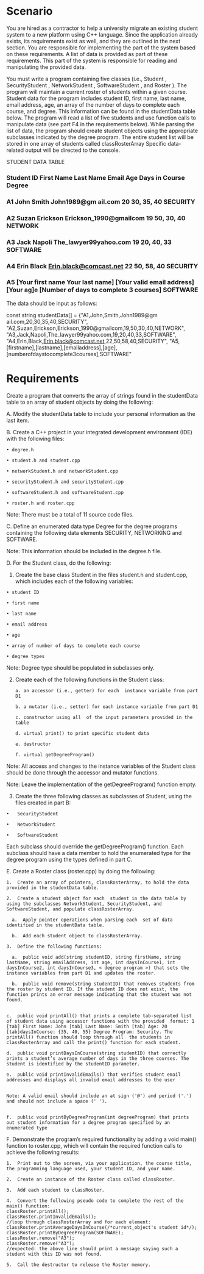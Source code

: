 # Scenario

You are hired as a contractor to help a university migrate an existing student system to a new platform using C++ language. Since the application already exists, its requirements exist as well, and they are outlined in the next section. You are responsible for implementing the part of the system based on these requirements. A list of data is provided as part of these requirements. This part of the system is responsible for reading and manipulating the provided data.



You must write a program containing five classes (i.e.,  Student , SecurityStudent , NetworkStudent , SoftwareStudent , and  Roster ). The program will maintain a current roster of students within a given course. Student data for the program includes student ID, first name, last name, email address, age, an array of the number of days to complete each course, and degree. This information can be found in the studentData table below. The program will read a list of five students and use function calls to manipulate data (see part F4 in the requirements below). While parsing the list of data, the program should create student objects using the appropriate subclasses indicated by the degree program. The entire student list will be stored in one array of students called  classRosterArray Specific data-related output will be directed to the console. 



STUDENT DATA TABLE



### Student ID	First Name	Last Name	Email	Age	Days in Course	Degree
### A1	John	Smith	John1989@gm ail.com	20	30, 35, 40 	SECURITY
### A2	Suzan	Erickson	Erickson_1990@gmailcom	19	50, 30, 40 	NETWORK
### A3	Jack	Napoli	The_lawyer99yahoo.com	19	20, 40, 33 	SOFTWARE
### A4	Erin	Black	Erin.black@comcast.net	22	50, 58, 40 	SECURITY
### A5	[Your first name	Your last name]	[Your valid email address]	[Your ag]e	[Number of days to complete 3 courses]	SOFTWARE

The data should be input as follows:

const string studentData[] =
 {"A1,John,Smith,John1989@gm ail.com,20,30,35,40,SECURITY",
 "A2,Suzan,Erickson,Erickson_1990@gmailcom,19,50,30,40,NETWORK",
 "A3,Jack,Napoli,The_lawyer99yahoo.com,19,20,40,33,SOFTWARE",
 "A4,Erin,Black,Erin.black@comcast.net,22,50,58,40,SECURITY",
 "A5,[firstname],[lastname],[emailaddress],[age],
 [numberofdaystocomplete3courses],SOFTWARE"




# Requirements

Create a program that converts the array of strings found in the studentData table to an array of student objects by doing the following:



A.  Modify the studentData table to include your personal information as the last item.
 

B.  Create a C++ project in your integrated development environment (IDE) with the following files:

    • degree.h

    • student.h and student.cpp

    • networkStudent.h and networkStudent.cpp

    • securityStudent.h and securityStudent.cpp

    • softwareStudent.h and softwareStudent.cpp

    • roster.h and roster.cpp
 

Note: There must be a total of 11 source code files.
 

C.  Define an enumerated data type Degree for the degree programs containing the following data elements SECURITY, NETWORKING and SOFTWARE.
 

Note: This information should be included in the degree.h file.
 

D.  For the Student class, do the following:

  1.  Create the base class Student in the files student.h and student.cpp, which includes each  of the following variables:

    • student ID

    • first name

    • last name

    • email address

    • age

    • array of number of days to complete each course

    • degree types
 

Note: Degree type should be populated in subclasses only.
 

2.  Create each of the following functions in the Student class:

        a. an accessor (i.e., getter) for each  instance variable from part D1

        b. a mutator (i.e., setter) for each instance variable from part D1
 
        c. constructor using all  of the input parameters provided in the table

        d. virtual print() to print specific student data 

        e. destructor

        f. virtual getDegreeProgram()
     
 
  Note: All access and changes to the instance variables of the Student class should be done through the accessor and mutator functions.
 
  Note: Leave the implementation of the getDegreeProgram() function empty.
 

 3.  Create the three following classes as subclasses of Student, using the files created in part B:

    •   SecurityStudent

    •   NetworkStudent

    •   SoftwareStudent

  Each subclass should override the getDegreeProgram() function. Each subclass should have a data member to hold the enumerated type for   the degree program using the types defined in part C.
 
E.  Create a Roster class (roster.cpp) by doing the following:

    1.  Create an array of pointers, classRosterArray, to hold the data provided in the studentData table.

    2.  Create a student object for each  student in the data table by using the subclasses NetworkStudent, SecurityStudent, and SoftwareStudent, and populate classRosterArray.

      a.  Apply pointer operations when parsing each  set of data identified in the studentData table.

      b.  Add each student object to classRosterArray.

    3.  Define the following functions:

      a.  public void add(string studentID, string firstName, string lastName, string emailAddress, int age, int daysInCourse1, int daysInCourse2, int daysInCourse3, < degree program >) that sets the instance variables from part D1 and updates the roster.

      b.  public void remove(string studentID) that removes students from the roster by student ID. If the student ID does not exist, the function prints an error message indicating that the student was not found.
 

    c.  public void printAll() that prints a complete tab-separated list of student data using accessor functions with the provided  format: 1 [tab] First Name: John [tab] Last Name: Smith [tab] Age: 20 [tab]daysInCourse: {35, 40, 55} Degree Program: Security. The printAll() function should loop through all  the students in classRosterArray and call the print() function for each student.

    d.  public void printDaysInCourse(string studentID) that correctly prints a student’s average number of days in the three courses. The student is identified by the studentID parameter.

    e.  public void printInvalidEmails() that verifies student email addresses and displays all invalid email addresses to the user
 

    Note: A valid email should include an at sign ('@') and period ('.') and should not include a space (' ').
 

    f.  public void printByDegreeProgram(int degreeProgram) that prints out student information for a degree program specified by an enumerated type
 

 F.  Demonstrate the program’s required functionality by adding a void main() function to roster.cpp, which will contain the required function calls to achieve the following results:

    1.  Print out to the screen, via your application, the course title, the programming language used, your student ID, and your name.

    2.  Create an instance of the Roster class called classRoster.

    3.  Add each student to classRoster.

    4.  Convert the following pseudo code to complete the rest of the main() function:
    classRoster.printAll();
    classRoster.printInvalidEmails();
    //loop through classRosterArray and for each element:
    classRoster.printAverageDaysInCourse(/*current_object's student id*/);
    classRoster.printByDegreeProgram(SOFTWARE);
    classRoster.remove("A3");
    classRoster.remove("A3");
    //expected: the above line should print a message saying such a student with this ID was not found.

    5.  Call the destructor to release the Roster memory.
